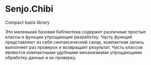 # Senjo.Chibi
Compact basis library

Это маленькая базовая библиотека содержит различные простые классы и функции упрощающие разработку. Часть функций представляют из себя синтаксический сахар, компактная запись выполняет раз проверок и возвращает результат. Часть классов являются компактными удобными механизмами упрощающими обработку данных и их проверку.

